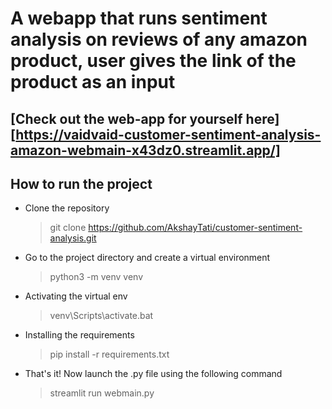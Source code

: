 # A webapp that runs sentiment analysis on reviews of any amazon product, user gives the link of the product as an input

## [Check out the web-app for yourself here][https://vaidvaid-customer-sentiment-analysis-amazon-webmain-x43dz0.streamlit.app/]

## How to run the project

- Clone the repository
  > git clone https://github.com/AkshayTati/customer-sentiment-analysis.git
- Go to the project directory and create a virtual environment
  > python3 -m venv venv
- Activating the virtual env
  > venv\Scripts\activate.bat
- Installing the requirements
  > pip install -r requirements.txt
- That's it! Now launch the .py file using the following command
  > streamlit run webmain.py
